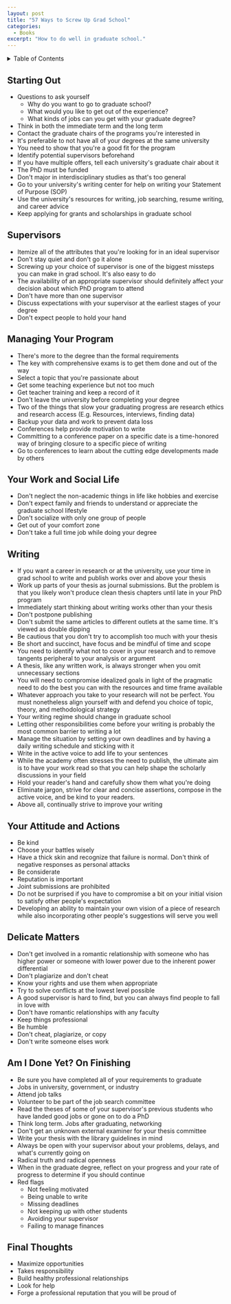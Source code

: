 ```yaml
---
layout: post
title: "57 Ways to Screw Up Grad School"
categories:
  - Books
excerpt: "How to do well in graduate school."
---
```


<details>
<summary>Table of Contents</summary>
<div markdown="1">

- [Starting Out](#starting-out)
- [Supervisors](#supervisors)
- [Managing Your Program](#managing-your-program)
- [Your Work and Social Life](#your-work-and-social-life)
- [Writing](#writing)
- [Your Attitude and Actions](#your-attitude-and-actions)
- [Delicate Matters](#delicate-matters)
- [Am I Done Yet? On Finishing](#am-i-done-yet-on-finishing)
- [Final Thoughts](#final-thoughts)

</div>
</details>

## Starting Out

- Questions to ask yourself
  - Why do you want to go to graduate school?
  - What would you like to get out of the experience?
  - What kinds of jobs can you get with your graduate degree?
- Think in both the immediate term and the long term
- Contact the graduate chairs of the programs you're interested in
- It's preferable to not have all of your degrees at the same university
- You need to show that you're a good fit for the program
- Identify potential supervisors beforehand
- If you have multiple offers, tell each university's graduate chair about it
- The PhD must be funded
- Don't major in interdisciplinary studies as that's too general
- Go to your university's writing center for help on writing your Statement of Purpose (SOP)
- Use the university's resources for writing, job searching, resume writing, and career advice
- Keep applying for grants and scholarships in graduate school

## Supervisors

- Itemize all of the attributes that you're looking for in an ideal supervisor
- Don't stay quiet and don't go it alone
- Screwing up your choice of supervisor is one of the biggest missteps you can make in grad school. It's also easy to do
- The availability of an appropriate supervisor should definitely affect your decision about which PhD program to attend
- Don't have more than one supervisor
- Discuss expectations with your supervisor at the earliest stages of your degree
- Don't expect people to hold your hand

## Managing Your Program

- There's more to the degree than the formal requirements
- The key with comprehensive exams is to get them done and out of the way
- Select a topic that you're passionate about
- Get some teaching experience but not too much
- Get teacher training and keep a record of it
- Don't leave the university before completing your degree
- Two of the things that slow your graduating progress are research ethics and research access (E.g. Resources, interviews, finding data)
- Backup your data and work to prevent data loss
- Conferences help provide motivation to write
- Committing to a conference paper on a specific date is a time-honored way of bringing closure to a specific piece of writing
- Go to conferences to learn about the cutting edge developments made by others

## Your Work and Social Life

- Don't neglect the non-academic things in life like hobbies and exercise
- Don't expect family and friends to understand or appreciate the graduate school lifestyle
- Don't socialize with only one group of people
- Get out of your comfort zone
- Don't take a full time job while doing your degree

## Writing

- If you want a career in research or at the university, use your time in grad school to write and publish works over and above your thesis
- Work up parts of your thesis as journal submissions. But the problem is that you likely won't produce clean thesis chapters until late in your PhD program
- Immediately start thinking about writing works other than your thesis
- Don't postpone publishing
- Don't submit the same articles to different outlets at the same time. It's viewed as double dipping
- Be cautious that you don't try to accomplish too much with your thesis
- Be short and succinct, have focus and be mindful of time and scope
- You need to identify what not to cover in your research and to remove tangents peripheral to your analysis or argument
- A thesis, like any written work, is always stronger when you omit unnecessary sections
- You will need to compromise idealized goals in light of the pragmatic need to do the best you can with the resources and time frame available
- Whatever approach you take to your research will not be perfect. You must nonetheless align yourself with and defend you choice of topic, theory, and methodological strategy
- Your writing regime should change in graduate school
- Letting other responsibilities come before your writing is probably the most common barrier to writing a lot
- Manage the situation by setting your own deadlines and by having a daily writing schedule and sticking with it
- Write in the active voice to add life to your sentences
- While the academy often stresses the need to publish, the ultimate aim is to have your work read so that you can help shape the scholarly discussions in your field
- Hold your reader's hand and carefully show them what you're doing
- Eliminate jargon, strive for clear and concise assertions, compose in the active voice, and be kind to your readers.
- Above all, continually strive to improve your writing

## Your Attitude and Actions

- Be kind
- Choose your battles wisely
- Have a thick skin and recognize that failure is normal. Don't think of negative responses as personal attacks
- Be considerate
- Reputation is important
- Joint submissions are prohibited
- Do not be surprised if you have to compromise a bit on your initial vision to satisfy other people's expectation
- Developing an ability to maintain your own vision of a piece of research while also incorporating other people's suggestions will serve you well

## Delicate Matters

- Don't get involved in a romantic relationship with someone who has higher power or someone with lower power due to the inherent power differential
- Don't plagiarize and don't cheat
- Know your rights and use them when appropriate
- Try to solve conflicts at the lowest level possible
- A good supervisor is hard to find, but you can always find people to fall in love with
- Don't have romantic relationships with any faculty
- Keep things professional
- Be humble
- Don't cheat, plagiarize, or copy
- Don't write someone elses work

## Am I Done Yet? On Finishing

- Be sure you have completed all of your requirements to graduate
- Jobs in university, government, or industry
- Attend job talks
- Volunteer to be part of the job search committee
- Read the theses of some of your supervisor's previous students who have landed good jobs or gone on to do a PhD
- Think long term. Jobs after graduating, networking
- Don't get an unknown external examiner for your thesis committee
- Write your thesis with the library guidelines in mind
- Always be open with your supervisor about your problems, delays, and what's currently going on
- Radical truth and radical openness
- When in the graduate degree, reflect on your progress and your rate of progress to determine if you should continue
- Red flags
  - Not feeling motivated
  - Being unable to write
  - Missing deadlines
  - Not keeping up with other students
  - Avoiding your supervisor
  - Failing to manage finances

## Final Thoughts

- Maximize opportunities
- Takes responsibility
- Build healthy professional relationships
- Look for help
- Forge a professional reputation that you will be proud of
